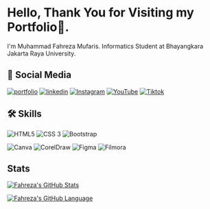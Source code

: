 
# Hello, Thank You for Visiting my Portfolio👋.

I'm Muhammad Fahreza Mufaris. Informatics Student at Bhayangkara Jakarta Raya University.


## 🔗 Social Media
[![portfolio](https://img.shields.io/badge/my_portfolio-000?style=for-the-badge&logo=ko-fi&logoColor=white)](https://rezamufaris.github.io/portfolio)
[![linkedin](https://img.shields.io/badge/linkedin-0A66C2?style=for-the-badge&logo=linkedin&logoColor=white)](https://www.linkedin.com/in/fahrezamufaris)
[![Instagram](https://img.shields.io/badge/Instagram-E4405F?style=for-the-badge&logo=instagram&logoColor=white)](https://www.instagram.com/rezamufaris)
[![YouTube](https://img.shields.io/badge/YouTube-FF0000?style=for-the-badge&logo=youtube&logoColor=white)](https://www.youtube.com/c/MufarisFahrezaChannel)
[![Tiktok](https://img.shields.io/badge/TikTok-000000?style=for-the-badge&logo=tiktok&logoColor=white)](https://www.tiktok.com/@mufarisfahreza)



## 🛠 Skills
![HTML5](https://img.shields.io/badge/HTML5-E34F26?style=for-the-badge&logo=html5&logoColor=white)
![CSS 3](https://img.shields.io/badge/CSS3-1572B6?style=for-the-badge&logo=css3&logoColor=white)
![Bootstrap](https://img.shields.io/badge/Bootstrap-563D7C?style=for-the-badge&logo=bootstrap&logoColor=white)

![Canva](https://img.shields.io/badge/Canva-%2300C4CC.svg?&style=for-the-badge&logo=Canva&logoColor=white)
![CorelDraw](https://img.shields.io/badge/CorelDraw-43B02A?style=for-the-badge&logo=coreldraw&logoColor=white)
![Figma](https://img.shields.io/badge/Figma-F24E1E?style=for-the-badge&logo=figma&logoColor=white)
![Filmora](https://img.shields.io/badge/Wondershare%20Filmora-321279?style=for-the-badge&logo=coreldraw&logoColor=white)



## Stats
[![Fahreza's GitHub Stats](https://github-readme-stats.vercel.app/api?username=rezamufaris&show_icons=true&theme=tokyonight)](https://github.com/rezamufaris)

[![Fahreza's GitHub Language](https://github-readme-stats.vercel.app/api/top-langs/?username=rezamufaris&show_icons=true&theme=tokyonight)](https://github.com/rezamufaris)
